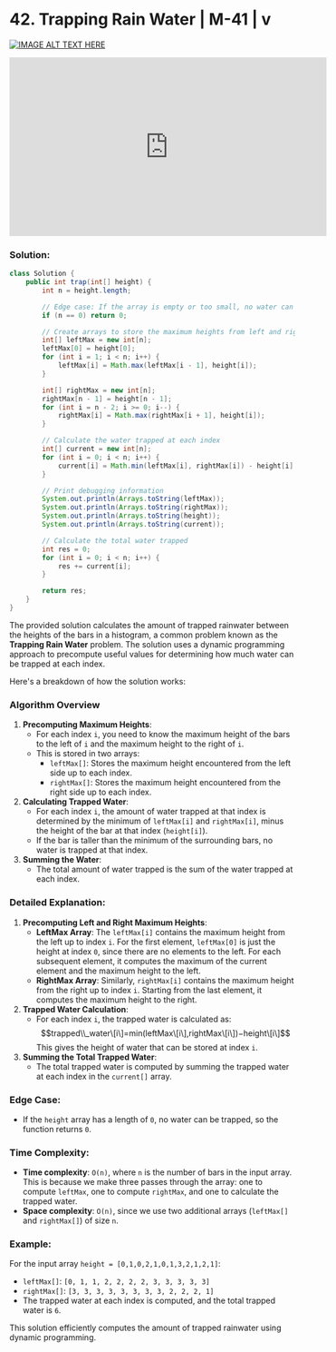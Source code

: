 # 42. Trapping Rain Water | M-41 | v
[![IMAGE ALT TEXT HERE](https://img.youtube.com/vi/vXFq7WBdv3U/0.jpg)](https://youtu.be/vXFq7WBdv3U)


<iframe width="560" height="315"
src="https://www.youtube.com/watch?v=vXFq7WBdv3U"
frameborder="0"
allow="accelerometer; autoplay; encrypted-media; gyroscope; picture-in-picture"
allowfullscreen></iframe>

### Solution:
```java
class Solution {
    public int trap(int[] height) {
        int n = height.length;

        // Edge case: If the array is empty or too small, no water can be trapped.
        if (n == 0) return 0;

        // Create arrays to store the maximum heights from left and right for each index.
        int[] leftMax = new int[n];
        leftMax[0] = height[0];
        for (int i = 1; i < n; i++) {
            leftMax[i] = Math.max(leftMax[i - 1], height[i]);
        }

        int[] rightMax = new int[n];
        rightMax[n - 1] = height[n - 1];
        for (int i = n - 2; i >= 0; i--) {
            rightMax[i] = Math.max(rightMax[i + 1], height[i]);
        }

        // Calculate the water trapped at each index
        int[] current = new int[n];
        for (int i = 0; i < n; i++) {
            current[i] = Math.min(leftMax[i], rightMax[i]) - height[i];
        }

        // Print debugging information
        System.out.println(Arrays.toString(leftMax));
        System.out.println(Arrays.toString(rightMax));
        System.out.println(Arrays.toString(height));
        System.out.println(Arrays.toString(current));

        // Calculate the total water trapped
        int res = 0;
        for (int i = 0; i < n; i++) {
            res += current[i];
        }

        return res;
    }
}

```


The provided solution calculates the amount of trapped rainwater between the heights of the bars in a histogram, a common problem known as the **Trapping Rain Water** problem. The solution uses a dynamic programming approach to precompute useful values for determining how much water can be trapped at each index.

Here's a breakdown of how the solution works:

### Algorithm Overview

1.  **Precomputing Maximum Heights**:
    *   For each index `i`, you need to know the maximum height of the bars to the left of `i` and the maximum height to the right of `i`.
    *   This is stored in two arrays:
        *   `leftMax[]`: Stores the maximum height encountered from the left side up to each index.
        *   `rightMax[]`: Stores the maximum height encountered from the right side up to each index.
2.  **Calculating Trapped Water**:
    *   For each index `i`, the amount of water trapped at that index is determined by the minimum of `leftMax[i]` and `rightMax[i]`, minus the height of the bar at that index (`height[i]`).
    *   If the bar is taller than the minimum of the surrounding bars, no water is trapped at that index.
3.  **Summing the Water**:
    *   The total amount of water trapped is the sum of the water trapped at each index.



### Detailed Explanation:

1.  **Precomputing Left and Right Maximum Heights**:
    *   **LeftMax Array**: The `leftMax[i]` contains the maximum height from the left up to index `i`. For the first element, `leftMax[0]` is just the height at index `0`, since there are no elements to the left. For each subsequent element, it computes the maximum of the current element and the maximum height to the left.
    *   **RightMax Array**: Similarly, `rightMax[i]` contains the maximum height from the right up to index `i`. Starting from the last element, it computes the maximum height to the right.
2.  **Trapped Water Calculation**:
    *   For each index `i`, the trapped water is calculated as: $$trapped\\_water\[i\]=min⁡(leftMax\[i\],rightMax\[i\])−height\[i\]$$ This gives the height of water that can be stored at index `i`.
3.  **Summing the Total Trapped Water**:
    *   The total trapped water is computed by summing the trapped water at each index in the `current[]` array.

### Edge Case:

*   If the `height` array has a length of `0`, no water can be trapped, so the function returns `0`.

### Time Complexity:

*   **Time complexity**: `O(n)`, where `n` is the number of bars in the input array. This is because we make three passes through the array: one to compute `leftMax`, one to compute `rightMax`, and one to calculate the trapped water.
*   **Space complexity**: `O(n)`, since we use two additional arrays (`leftMax[]` and `rightMax[]`) of size `n`.

### Example:

For the input array `height = [0,1,0,2,1,0,1,3,2,1,2,1]`:

*   `leftMax[]`: `[0, 1, 1, 2, 2, 2, 2, 3, 3, 3, 3, 3]`
*   `rightMax[]`: `[3, 3, 3, 3, 3, 3, 3, 3, 2, 2, 2, 1]`
*   The trapped water at each index is computed, and the total trapped water is `6`.

This solution efficiently computes the amount of trapped rainwater using dynamic programming.